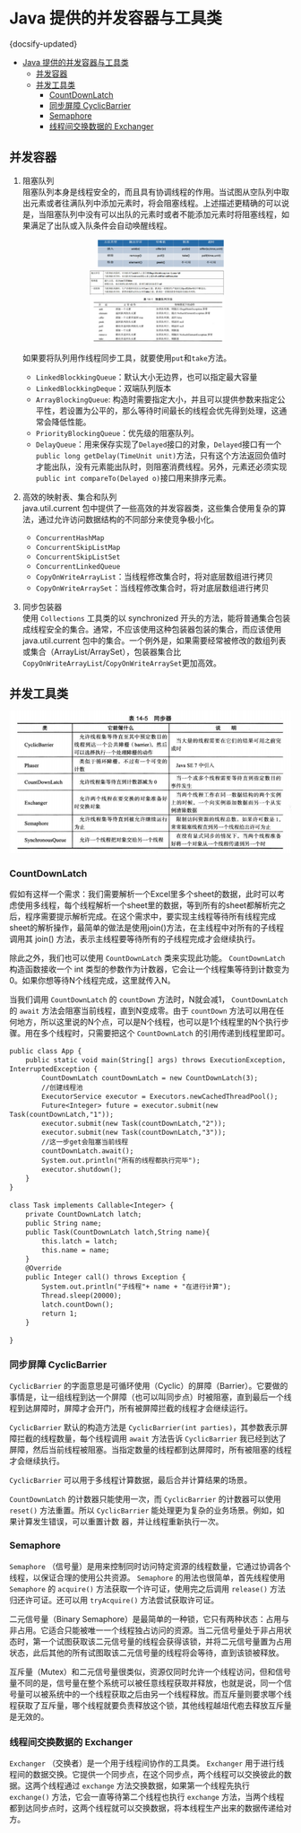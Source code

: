 # Java 提供的并发容器与工具类
{docsify-updated}

- [Java 提供的并发容器与工具类](#java-提供的并发容器与工具类)
	- [并发容器](#并发容器)
	- [并发工具类](#并发工具类)
		- [CountDownLatch](#countdownlatch)
		- [同步屏障 CyclicBarrier](#同步屏障-cyclicbarrier)
		- [Semaphore](#semaphore)
		- [线程间交换数据的 Exchanger](#线程间交换数据的-exchanger)


## 并发容器
1. 阻塞队列  
   阻塞队列本身是线程安全的，而且具有协调线程的作用。当试图从空队列中取出元素或者往满队列中添加元素时，将会阻塞线程。上述描述更精确的可以说是，当阻塞队列中没有可以出队的元素时或者不能添加元素时将阻塞线程，如果满足了出队或入队条件会自动唤醒线程。
   <center><img src="pics/blocking-queue.png" width="50%"></center>
   <center><img src="pics/blocking-q.jpg" width="50%"></center>
   
   如果要将队列用作线程同步工具，就要使用`put`和`take`方法。

   + `LinkedBlockkingQueue`：默认大小无边界，也可以指定最大容量
   + `LinkedBlockkingDeque`：双端队列版本
   + `ArrayBlockingQueue`: 构造时需要指定大小，并且可以提供参数来指定公平性，若设置为公平的，那么等待时间最长的线程会优先得到处理，这通常会降低性能。
   + `PriorityBlockingQueue`：优先级的阻塞队列。
   + `DelayQueue`：用来保存实现了`Delayed`接口的对象，`Delayed`接口有一个`public long getDelay(TimeUnit unit)`方法，只有这个方法返回负值时才能出队，没有元素能出队时，则阻塞消费线程。另外，元素还必须实现`public int compareTo(Delayed o)`接口用来排序元素。

2. 高效的映射表、集合和队列  
   java.util.current 包中提供了一些高效的并发容器类，这些集合使用复杂的算法，通过允许访问数据结构的不同部分来使竞争极小化。
   + `ConcurrentHashMap`
   + `ConcurrentSkipListMap`
   + `ConcurrentSkipListSet`
   + `ConcurrentLinkedQueue`
   + `CopyOnWriteArrayList`：当线程修改集合时，将对底层数组进行拷贝
   + `CopyOnWriteArraySet`：当线程修改集合时，将对底层数组进行拷贝
3. 同步包装器  
   使用 `Collections` 工具类的以 synchronized 开头的方法，能将普通集合包装成线程安全的集合。通常，不应该使用这种包装器包装的集合，而应该使用java.util.current 包中的集合。一个例外是，如果需要经常被修改的数组列表或集合（ArrayList/ArraySet），包装器集合比`CopyOnWriteArrayList`/`CopyOnWriteArraySet`更加高效。

## 并发工具类
<center><img src="pics/synchronizer.png" alt=""></center>

### CountDownLatch  
假如有这样一个需求：我们需要解析一个Excel里多个sheet的数据，此时可以考虑使用多线程，每个线程解析一个sheet里的数据，等到所有的sheet都解析完之后，程序需要提示解析完成。在这个需求中，要实现主线程等待所有线程完成sheet的解析操作，最简单的做法是使用join()方法，在主线程中对所有的子线程调用其 join() 方法，表示主线程要等待所有的子线程完成才会继续执行。

除此之外，我们也可以使用 `CountDownLatch` 类来实现此功能。 `CountDownLatch` 构造函数接收一个 int 类型的参数作为计数器，它会让一个线程集等待到计数变为0。如果你想等待N个线程完成，这里就传入N。

当我们调用 `CountDownLatch` 的 `countDown` 方法时，N就会减1， `CountDownLatch` 的 `await` 方法会阻塞当前线程，直到N变成零。由于 `countDown` 方法可以用在任何地方，所以这里说的N个点，可以是N个线程，也可以是1个线程里的N个执行步骤。用在多个线程时，只需要把这个 `CountDownLatch` 的引用传递到线程里即可。

```
public class App {
	public static void main(String[] args) throws ExecutionException, InterruptedException {
		CountDownLatch countDownLatch = new CountDownLatch(3);
		//创建线程池
		ExecutorService executor = Executors.newCachedThreadPool();
		Future<Integer> future = executor.submit(new Task(countDownLatch,"1"));
		executor.submit(new Task(countDownLatch,"2"));
		executor.submit(new Task(countDownLatch,"3"));
		//这一步get会阻塞当前线程
		countDownLatch.await();
		System.out.println("所有的线程都执行完毕");
		executor.shutdown();
	}
}

class Task implements Callable<Integer> {
	private CountDownLatch latch;
	public String name;
	public Task(CountDownLatch latch,String name){
		this.latch = latch;
		this.name = name;
	}
	@Override
	public Integer call() throws Exception {
		System.out.println("子线程"+ name + "在进行计算");
		Thread.sleep(20000);
		latch.countDown();
		return 1;
	}

}
```

### 同步屏障 CyclicBarrier  
`CyclicBarrier` 的字面意思是可循环使用（Cyclic）的屏障（Barrier）。它要做的事情是，让一组线程到达一个屏障（也可以叫同步点）时被阻塞，直到最后一个线程到达屏障时，屏障才会开门，所有被屏障拦截的线程才会继续运行。

`CyclicBarrier` 默认的构造方法是 `CyclicBarrier(int parties)`，其参数表示屏障拦截的线程数量，每个线程调用 `await` 方法告诉 `CyclicBarrier` 我已经到达了屏障，然后当前线程被阻塞。当指定数量的线程都到达屏障时，所有被阻塞的线程才会继续执行。

`CyclicBarrier` 可以用于多线程计算数据，最后合并计算结果的场景。

`CountDownLatch` 的计数器只能使用一次，而 `CyclicBarrier` 的计数器可以使用 `reset()` 方法重置。所以 `CyclicBarrier` 能处理更为复杂的业务场景。例如，如果计算发生错误，可以重置计数
器，并让线程重新执行一次。

### Semaphore  
`Semaphore` （信号量）是用来控制同时访问特定资源的线程数量，它通过协调各个线程，以保证合理的使用公共资源。 `Semaphore` 的用法也很简单，首先线程使用 `Semaphore` 的 `acquire()` 方法获取一个许可证，使用完之后调用 `release()` 方法归还许可证。还可以用 `tryAcquire()` 方法尝试获取许可证。

二元信号量（Binary Semaphore）是最简单的一种锁，它只有两种状态：占用与非占用。它适合只能被唯一一个线程独占访问的资源。当二元信号量处于非占用状态时，第一个试图获取该二元信号量的线程会获得该锁，并将二元信号量置为占用状态，此后其他的所有试图取该二元信号量的线程将会等待，直到该锁被释放。

互斥量（Mutex）和二元信号量很类似，资源仅同时允许一个线程访问，但和信号量不同的是，信号量在整个系统可以被任意线程获取并释放，也就是说，同一个信号量可以被系统中的一个线程获取之后由另一个线程释放。而互斥量则要求哪个线程获取了互斥量，哪个线程就要负责释放这个锁，其他线程越俎代庖去释放互斥量是无效的。

### 线程间交换数据的 Exchanger  
`Exchanger` （交换者）是一个用于线程间协作的工具类。 `Exchanger` 用于进行线程间的数据交换。它提供一个同步点，在这个同步点，两个线程可以交换彼此的数据。这两个线程通过 `exchange` 方法交换数据，如果第一个线程先执行 `exchange()` 方法，它会一直等待第二个线程也执行 `exchange` 方法，当两个线程都到达同步点时，这两个线程就可以交换数据，将本线程生产出来的数据传递给对方。
